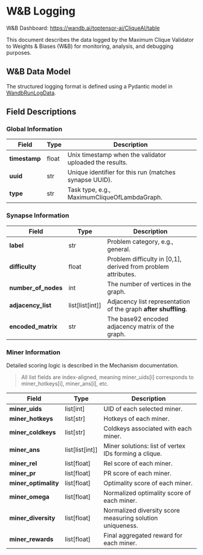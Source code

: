# W&B Logging

W&B Dashboard: https://wandb.ai/toptensor-ai/CliqueAI/table

This document describes the data logged by the Maximum Clique Validator to Weights & Biases (W&B) for monitoring, analysis, and debugging purposes.

## W&B Data Model
The structured logging format is defined using a Pydantic model in [WandbRunLogData](https://github.com/toptensor/CliqueAI/blob/main/common/base/wandb_logging/model.py#L13-L30).

## Field Descriptions
### Global Information
| Field        | Type    | Description                                              |
| ------------ | ------- | -------------------------------------------------------- |
| **timestamp**| float   | Unix timestamp when the validator uploaded the results.  |
| **uuid**     | str     | Unique identifier for this run (matches synapse UUID).   |
| **type**     | str     | Task type, e.g., MaximumCliqueOfLambdaGraph.             |

### Synapse Information
| Field               | Type              | Description                                                     |
| ------------------- | ---------------- | ---------------------------------------------------------------- |
| **label**           | str               | Problem category, e.g., general.                                |
| **difficulty**      | float             | Problem difficulty in [0,1], derived from problem attributes.   |
| **number_of_nodes** | int               | The number of vertices in the graph.                            |
| **adjacency_list**  | list[list[int]]   | Adjacency list representation of the graph **after shuffling**. |
| **encoded_matrix**  | str               | The base92 encoded adjacency matrix of the graph.               |

### Miner Information
Detailed scoring logic is described in the Mechanism documentation.

> All list fields are index-aligned, meaning miner_uids[i] corresponds to miner_hotkeys[i], miner_ans[i], etc.


| Field                 | Type              | Description                                               |
| --------------------- | ----------------  | --------------------------------------------------------- |
| **miner_uids**        | list[int]         | UID of each selected miner.                               |
| **miner_hotkeys**     | list[str]         | Hotkeys of each miner.                                    |
| **miner_coldkeys**    | list[str]         | Coldkeys associated with each miner.                      |
| **miner_ans**         | list[list[int]]   | Miner solutions: list of vertex IDs forming a clique.     |
| **miner_rel**         | list[float]       | Rel score of each miner.                                  |
| **miner_pr**          | list[float]       | PR score of each miner.                                   |
| **miner_optimality**  | list[float]       | Optimality score of each miner.                           |
| **miner_omega**       | list[float]       | Normalized optimality score of each miner.                |
| **miner_diversity**   | list[float]       | Normalized diversity score measuring solution uniqueness. |
| **miner_rewards**     | list[float]       | Final aggregated reward for each miner.                   |
